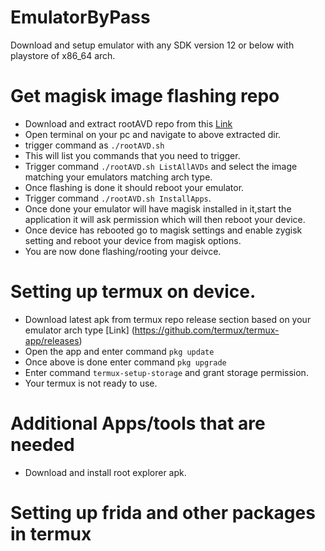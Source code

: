 # EmulatorByPass
Download and setup emulator with any SDK version 12 or below with playstore of x86_64 arch.
# Get magisk image flashing repo 
* Download and extract rootAVD repo from this [Link](https://github.com/newbit1/rootAVD)
* Open terminal on your pc and navigate to above extracted dir.
* trigger command as ```./rootAVD.sh```
* This will list you commands that you need to trigger.
* Trigger command ```./rootAVD.sh ListAllAVDs``` and select the image matching your emulators matching arch type.
* Once flashing is done it should reboot your emulator.
* Trigger command ```./rootAVD.sh InstallApps```.
* Once done your emulator will have magisk installed in it,start the application it will ask permission which will then reboot your device.
* Once device has rebooted go to magisk settings and enable zygisk setting and reboot your device from magisk options.
* You are now done flashing/rooting your deivce.
# Setting up termux on device.
* Download latest apk from termux repo release section based on your emulator arch type [Link] (https://github.com/termux/termux-app/releases)
* Open the app and enter command ```pkg update```
* Once above is done enter command ```pkg upgrade```
* Enter command ```termux-setup-storage``` and grant storage permission.
* Your termux is not ready to use.
# Additional Apps/tools that are needed
* Download and install root explorer apk.
# Setting up frida and other packages in termux


